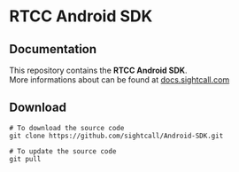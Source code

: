 # RTCC Android SDK

## Documentation

This repository contains the **RTCC Android SDK**.  
More informations about can be found at [docs.sightcall.com](https://docs.sightcall.com/GD/03_android_SDK/)

## Download

```shell
# To download the source code
git clone https://github.com/sightcall/Android-SDK.git

# To update the source code
git pull
```
